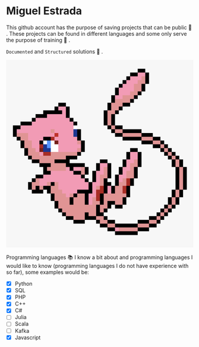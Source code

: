 # Miguel Estrada
This github account has the purpose of saving projects that can be public :notebook_with_decorative_cover: .
These projects can be found in different languages and some only serve the purpose of training :open_file_folder: .

`Documented` and `Structured` solutions :page_with_curl: .




![na](docs/img/image-3.png)

Programming languages :books: I know a bit about and programming languages I would like to know (programming languages I do not have experience with so far), some examples would be:

- [x] Python
- [x] SQL
- [x] PHP
- [x] C++
- [x] C#
- [ ] Julia
- [ ] Scala
- [ ] Kafka
- [x] Javascript
